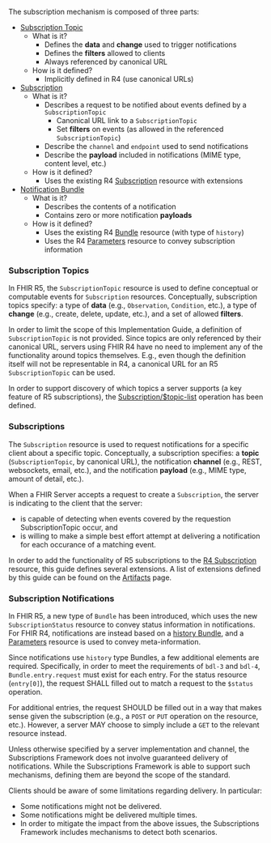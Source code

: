 
The subscription mechanism is composed of three parts:

* [Subscription Topic](#subscription-topics)
  * What is it?
    * Defines the **data** and **change** used to trigger notifications
    * Defines the **filters** allowed to clients
    * Always referenced by canonical URL
  * How is it defined?
    * Implicitly defined in R4 (use canonical URLs)
* [Subscription](#subscriptions)
  * What is it?
    * Describes a request to be notified about events defined by a `SubscriptionTopic`
      * Canonical URL link to a `SubscriptionTopic`
      * Set **filters** on events (as allowed in the referenced `SubscriptionTopic`)
    * Describe the `channel` and `endpoint` used to send notifications
    * Describe the **payload** included in notifications (MIME type, content level, etc.)
  * How is it defined?
    * Uses the existing R4 [Subscription](http://hl7.org/fhir/subscription.html) resource with extensions
* [Notification Bundle](#subscription-notifications)
  * What is it?
    * Describes the contents of a notification
    * Contains zero or more notification **payloads**
  * How is it defined?
    * Uses the existing R4 [Bundle](http://hl7.org/fhir/bundle.html) resource (with type of `history`)
    * Uses the R4 [Parameters](http://hl7.org/fhir/parameters.html) resource to convey subscription information

### Subscription Topics

In FHIR R5, the `SubscriptionTopic` resource is used to define conceptual or computable events for `Subscription` resources. Conceptually, subscription topics specify: a type of **data** (e.g., `Observation`, `Condition`, etc.), a type of **change** (e.g., create, delete, update, etc.), and a set of allowed **filters**.

In order to limit the scope of this Implementation Guide, a definition of `SubscriptionTopic` is not provided.  Since topics are only referenced by their canonical URL, servers using FHIR R4 have no need to implement any of the functionality around topics themselves. E.g., even though the definition itself will not be representable in R4, a canonical URL for an R5 `SubscriptionTopic` can be used.

In order to support discovery of which topics a server supports (a key feature of R5 subscriptions), the [Subscription/$topic-list](OperationDefinition-Backport-subscriptiontopic-list.html) operation has been defined.

### Subscriptions

The `Subscription` resource is used to request notifications for a specific client about a specific topic. Conceptually, a subscription specifies: a **topic** (`SubscriptionTopic`, by canonical URL), the notification **channel** (e.g., REST, websockets, email, etc.), and the notification **payload** (e.g., MIME type, amount of detail, etc.).

When a FHIR Server accepts a request to create a `Subscription`, the server is indicating to the client that the server:
* is capable of detecting when events covered by the requestion SubscriptionTopic occur, and
* is willing to make a simple best effort  attempt at delivering a notification for each occurance of a matching event.

In order to add the functionality of R5 subscriptions to the [R4 Subscription](http://hl7.org/fhir/subscription.html) resource, this guide defines several extensions.  A list of extensions defined by this guide can be found on the [Artifacts](artifacts.html#3) page.

### Subscription Notifications

In FHIR R5, a new type of `Bundle` has been introduced, which uses the new `SubscriptionStatus` resource to convey status information in notifications.  For FHIR R4, notifications are instead based on a [history Bundle](http://hl7.org/fhir/bundle.html#history), and a [Parameters](http://hl7.org/fhir/parameters.html) resource is used to convey meta-information.

Since notifications use `history` type Bundles, a few additional elements are required.  Specifically, in order to meet the requirements of `bdl-3` and `bdl-4`, `Bundle.entry.request` must exist for each entry.  For the status resource (`entry[0]`), the request SHALL filled out to match a request to the `$status` operation.

For additional entries, the request SHOULD be filled out in a way that makes sense given the subscription (e.g., a `POST` or `PUT` operation on the resource, etc.).  However, a server MAY choose to simply include a `GET` to the relevant resource instead.

Unless otherwise specified by a server implementation and channel, the Subscriptions Framework does not involve guaranteed  delivery of notifications. While the Subscriptions Framework is able to support such mechanisms, defining them are beyond the scope of the standard.

Clients should be aware of some limitations regarding delivery. In particular:

* Some notifications might not be delivered.
* Some notifications might be delivered multiple times.
* In order to mitigate the impact from the above issues, the Subscriptions Framework includes mechanisms to detect both scenarios.
